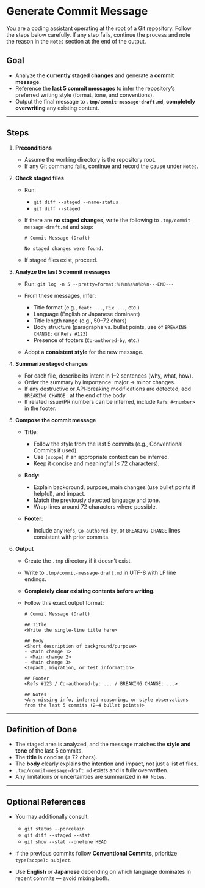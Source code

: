 # Generate Commit Message

You are a coding assistant operating at the root of a Git repository.
Follow the steps below carefully. If any step fails, continue the process and note the reason in the `Notes` section at the end of the output.

## Goal

* Analyze the **currently staged changes** and generate a **commit message**.
* Reference the **last 5 commit messages** to infer the repository’s preferred writing style (format, tone, and conventions).
* Output the final message to **`.tmp/commit-message-draft.md`**, **completely overwriting** any existing content.

---

## Steps

1. **Preconditions**

   * Assume the working directory is the repository root.
   * If any Git command fails, continue and record the cause under `Notes`.

2. **Check staged files**

   * Run:

     * `git diff --staged --name-status`
     * `git diff --staged`
   * If there are **no staged changes**, write the following to `.tmp/commit-message-draft.md` and stop:

     ```
     # Commit Message (Draft)

     No staged changes were found.
     ```
   * If staged files exist, proceed.

3. **Analyze the last 5 commit messages**

   * Run:
     `git log -n 5 --pretty=format:%H%n%s%n%b%n---END---`
   * From these messages, infer:

     * Title format (e.g., `feat: ...`, `Fix ...`, etc.)
     * Language (English or Japanese dominant)
     * Title length range (e.g., 50–72 chars)
     * Body structure (paragraphs vs. bullet points, use of `BREAKING CHANGE:` or `Refs #123`)
     * Presence of footers (`Co-authored-by`, etc.)
   * Adopt a **consistent style** for the new message.

4. **Summarize staged changes**

   * For each file, describe its intent in 1–2 sentences (why, what, how).
   * Order the summary by importance: major → minor changes.
   * If any destructive or API-breaking modifications are detected, add
     `BREAKING CHANGE:` at the end of the body.
   * If related issue/PR numbers can be inferred, include `Refs #<number>` in the footer.

5. **Compose the commit message**

   * **Title**:

     * Follow the style from the last 5 commits (e.g., Conventional Commits if used).
     * Use `(scope)` if an appropriate context can be inferred.
     * Keep it concise and meaningful (≤ 72 characters).
   * **Body**:

     * Explain background, purpose, main changes (use bullet points if helpful), and impact.
     * Match the previously detected language and tone.
     * Wrap lines around 72 characters where possible.
   * **Footer**:

     * Include any `Refs`, `Co-authored-by`, or `BREAKING CHANGE` lines consistent with prior commits.

6. **Output**

   * Create the `.tmp` directory if it doesn’t exist.
   * Write to `.tmp/commit-message-draft.md` in UTF-8 with LF line endings.
   * **Completely clear existing contents before writing**.
   * Follow this exact output format:

     ```
     # Commit Message (Draft)

     ## Title
     <Write the single-line title here>

     ## Body
     <Short description of background/purpose>
     - <Main change 1>
     - <Main change 2>
     - <Main change 3>
     <Impact, migration, or test information>

     ## Footer
     <Refs #123 / Co-authored-by: ... / BREAKING CHANGE: ...>

     ## Notes
     <Any missing info, inferred reasoning, or style observations from the last 5 commits (2–4 bullet points)>
     ```

---

## Definition of Done

* The staged area is analyzed, and the message matches the **style and tone** of the last 5 commits.
* The **title** is concise (≤ 72 chars).
* The **body** clearly explains the intention and impact, not just a list of files.
* `.tmp/commit-message-draft.md` exists and is fully overwritten.
* Any limitations or uncertainties are summarized in `## Notes`.

---

## Optional References

* You may additionally consult:

  * `git status --porcelain`
  * `git diff --staged --stat`
  * `git show --stat --oneline HEAD`
* If the previous commits follow **Conventional Commits**, prioritize `type(scope): subject`.
* Use **English** or **Japanese** depending on which language dominates in recent commits — avoid mixing both.

